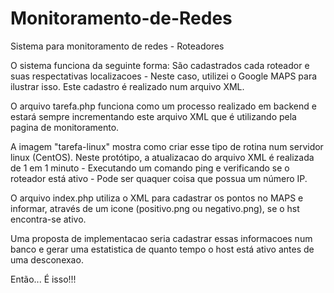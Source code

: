 # Monitoramento-de-Redes
Sistema para monitoramento de redes - Roteadores

O sistema funciona da seguinte forma:
São cadastrados cada roteador e suas respectativas localizacoes - Neste caso, utilizei o Google MAPS para ilustrar isso.
Este cadastro é realizado num arquivo XML.

O arquivo tarefa.php funciona como um processo realizado em backend e estará sempre incrementando este arquivo XML que é utilizando pela pagina de monitoramento.

A imagem "tarefa-linux" mostra como criar esse tipo de rotina num servidor linux (CentOS). Neste protótipo, a atualizacao do arquivo XML é realizada de 1 em 1 minuto - Executando um comando ping e verificando se o roteador está ativo - Pode ser quaquer coisa que possua um número IP.

O arquivo index.php utiliza o XML para cadastrar os pontos no MAPS e informar, através de um icone (positivo.png ou negativo.png), se o hst encontra-se ativo.

Uma proposta de implementacao seria cadastrar essas informacoes num banco e gerar uma estatistica de quanto tempo o host está ativo antes de uma desconexao.

Então... É isso!!! 
